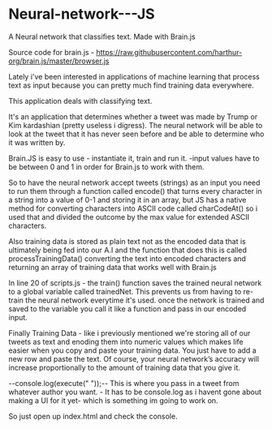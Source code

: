 # Neural-network---JS
A Neural network that classifies text. Made with Brain.js

Source code for brain.js - https://raw.githubusercontent.com/harthur-org/brain.js/master/browser.js

Lately i've been interested in applications of machine learning that process text as input because you can pretty much find training data everywhere.

This application deals with classifying text.

It's an application that determines whether a tweet was made by Trump or Kim kardashian (pretty useless i digress).
The neural network will be able to look at the tweet that it has never seen before and be able to determine who it was written by.

Brain.JS is easy to use - instantiate it, train and run it. 
-input values have to be between 0 and 1 in order for Brain.js to work with them.

So to have the neural network accept tweets (strings) as an input you need to run them through a function called encode() that turns every character in a string into a value of 0-1 and storing it in an array, but JS has a native method for converting characters into ASCII code called charCodeAt() so i used that and divided the outcome by the max value for extended ASCII characters. 

Also training data is stored as plain text not as the encoded data that is ultimately being fed into our A.I and the function that does this is called processTrainingData() converting the text into encoded characters and returning an array of training data that works well with Brain.js

In line 20 of scripts.js - the train() function saves the trained neural network to a global variable called trainedNet. This prevents us from having to re-train the neural network everytime it's used. once the network is trained and saved to the variable you call it like a function and pass in our encoded input.

Finally Training Data - like i previously mentioned we're storing all of our tweets as text and enoding them into numeric values which makes life easier when you copy and paste your training data. You just have to add a new row and paste the text. Of course, your neural network’s accuracy will increase proportionally to the amount of training data that you give it.

--console.log(execute("  "));-- This is where you pass in a tweet from whatever author you want. - It has to be console.log as i havent gone about making a UI for it yet- which is something im going to work on. 

So just open up index.html and check the console.
